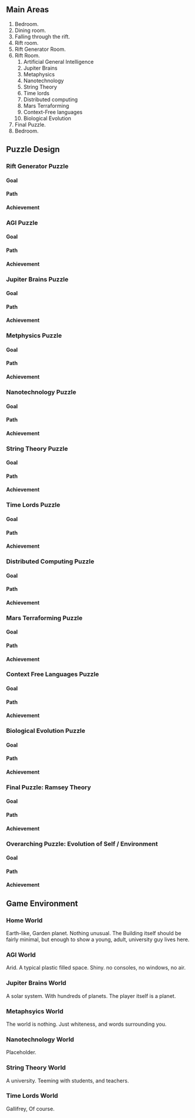 ## Main Areas

1. Bedroom.
2. Dining room.
3. Falling through the rift.
4. Rift room.
5. Rift Generator Room.
6. Rift Room.
   1. Artificial General Intelligence
   2. Jupiter Brains
   3. Metaphysics
   4. Nanotechnology
   5. String Theory
   6. Time lords
   7. Distributed computing
   8. Mars Terraforming
   9. Context-Free languages
   10. Biological Evolution
7. Final Puzzle.
8. Bedroom.

## Puzzle Design

### Rift Generator Puzzle

#### Goal

#### Path

#### Achievement

### AGI Puzzle

#### Goal

#### Path

#### Achievement

### Jupiter Brains Puzzle

#### Goal

#### Path

#### Achievement

### Metphysics Puzzle

#### Goal

#### Path

#### Achievement

### Nanotechnology Puzzle

#### Goal

#### Path

#### Achievement

### String Theory Puzzle

#### Goal

#### Path

#### Achievement

### Time Lords Puzzle

#### Goal

#### Path

#### Achievement

### Distributed Computing Puzzle

#### Goal

#### Path

#### Achievement

### Mars Terraforming Puzzle

#### Goal

#### Path

#### Achievement

### Context Free Languages Puzzle

#### Goal

#### Path

#### Achievement

### Biological Evolution Puzzle

#### Goal

#### Path

#### Achievement

### Final Puzzle: Ramsey Theory

#### Goal

#### Path

#### Achievement

### Overarching Puzzle: Evolution of Self / Environment

#### Goal

#### Path

#### Achievement

## Game Environment

### Home World
Earth-like, Garden planet. Nothing unusual. The Building itself should be fairly minimal, but enough to show a young, adult, university guy lives here.

### AGI World
Arid. A typical plastic filled space. Shiny. no consoles, no windows, no air.

### Jupiter Brains World
A solar system. With hundreds of planets. The player itself is a planet.

### Metaphsyics World
The world is nothing. Just whiteness, and words surrounding you.

### Nanotechnology World
Placeholder.

### String Theory World
A university. Teeming with students, and teachers.

### Time Lords World
Gallifrey, Of course.

### 
